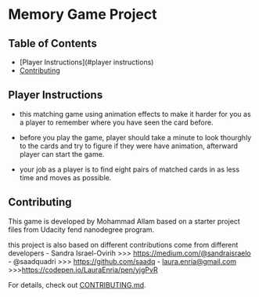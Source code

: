 # Memory Game Project

## Table of Contents

* [Player Instructions](#player instructions)
* [Contributing](#contributing)

## Player Instructions

*   this matching game using animation effects to make it 
    harder for you as a player to remember where you have 
    seen the card before.

*   before you play the game, player should take a minute 
    to look thourghly to the cards and try to figure if they
    were have animation, afterward player can start the game.

*   your job as a player is to find eight pairs of matched 
    cards in as less time and moves as possible.


## Contributing

This game is developed by Mohammad Allam based on a starter 
project files from Udacity fend nanodegree program.

this project is also based on different contributions come
from different developers
    -  Sandra Israel-Ovirih >>> https://medium.com/@sandraisraelo
    - @saadquadri >>> https://github.com/saadq
    - laura.enria@gmail.com >>>https://codepen.io/LauraEnria/pen/yjgPvR

For details, check out [CONTRIBUTING.md](CONTRIBUTING.md).
